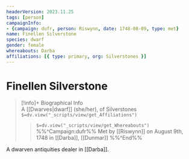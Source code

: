 ```yaml
---
headerVersion: 2023.11.25
tags: [person]
campaignInfo:
- {campaign: dufr, person: Riswynn, date: 1748-08-09, type: met}
name: Finellen Silverstone
species: dwarf
gender: female
whereabouts: Darba
affiliations: [{ type: primary, org: Silverstones }]
---
```

# Finellen Silverstone
>[!info]+ Biographical Info  
> A [[Dwarves|dwarf]] (she/her), of Silverstones  
> `$=dv.view("_scripts/view/get_Affiliations")`  
>> `$=dv.view("_scripts/view/get_Whereabouts")`  
>> %%^Campaign:dufr%% Met by [[Riswynn]] on August 9th, 1748 in [[Darba]], [[Dunmar]] %%^End%%

A dwarven antiquities dealer in [[Darba]].